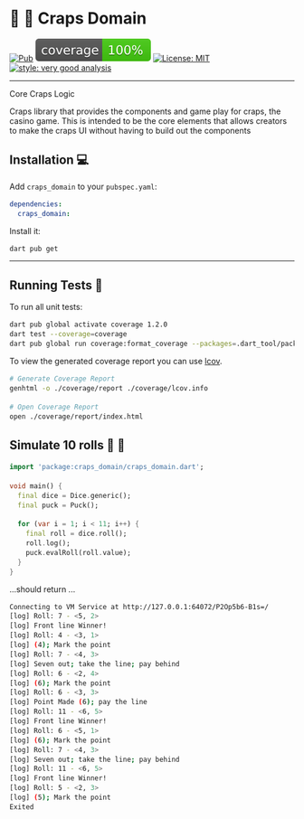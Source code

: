 # 🎲 🎲 Craps Domain

[![Pub](https://img.shields.io/pub/v/craps_domain.svg)](https://pub.dev/packages/craps_domain)
[![coverage](https://raw.githubusercontent.com/Fa-C-Shus/craps_domain/main/coverage_badge.svg)](https://github.com/Fa-C-Shus/craps_domain/actions)
[![License: MIT](https://img.shields.io/badge/license-MIT-purple.svg)](https://opensource.org/licenses/MIT)
[![style: very good analysis][very_good_analysis_badge]][very_good_analysis_link]

---

Core Craps Logic

Craps library that provides the components and game play for craps, the casino game. This is intended to be the core elements that allows creators to make the craps UI without having to build out the components

## Installation 💻

Add `craps_domain` to your `pubspec.yaml`:

```yaml
dependencies:
  craps_domain:
```

Install it:

```sh
dart pub get
```

---

## Running Tests 🧪

To run all unit tests:

```sh
dart pub global activate coverage 1.2.0
dart test --coverage=coverage
dart pub global run coverage:format_coverage --packages=.dart_tool/package_config.json --check-ignore --report-on=lib --lcov -o ./coverage/lcov.info -i ./coverage
```

To view the generated coverage report you can use [lcov](https://github.com/linux-test-project/lcov).

```sh
# Generate Coverage Report
genhtml -o ./coverage/report ./coverage/lcov.info

# Open Coverage Report
open ./coverage/report/index.html
```

## Simulate 10 rolls 🎲 🎲

```dart
import 'package:craps_domain/craps_domain.dart';

void main() {
  final dice = Dice.generic();
  final puck = Puck();

  for (var i = 1; i < 11; i++) {
    final roll = dice.roll();
    roll.log();
    puck.evalRoll(roll.value);
  }
}
```

...should return ...

```sh
Connecting to VM Service at http://127.0.0.1:64072/P2Op5b6-B1s=/
[log] Roll: 7 - <5, 2>
[log] Front line Winner!
[log] Roll: 4 - <3, 1>
[log] (4); Mark the point
[log] Roll: 7 - <4, 3>
[log] Seven out; take the line; pay behind
[log] Roll: 6 - <2, 4>
[log] (6); Mark the point
[log] Roll: 6 - <3, 3>
[log] Point Made (6); pay the line
[log] Roll: 11 - <6, 5>
[log] Front line Winner!
[log] Roll: 6 - <5, 1>
[log] (6); Mark the point
[log] Roll: 7 - <4, 3>
[log] Seven out; take the line; pay behind
[log] Roll: 11 - <6, 5>
[log] Front line Winner!
[log] Roll: 5 - <2, 3>
[log] (5); Mark the point
Exited
```

[dart_install_link]: https://dart.dev/get-dart
[github_actions_link]: https://docs.github.com/en/actions/learn-github-actions
[license_badge]: https://img.shields.io/badge/license-MIT-blue.svg
[license_link]: https://opensource.org/licenses/MIT
[logo_black]: https://raw.githubusercontent.com/VGVentures/very_good_brand/main/styles/README/vgv_logo_black.png#gh-light-mode-only
[logo_white]: https://raw.githubusercontent.com/VGVentures/very_good_brand/main/styles/README/vgv_logo_white.png#gh-dark-mode-only
[mason_link]: https://github.com/felangel/mason
[very_good_analysis_badge]: https://img.shields.io/badge/style-very_good_analysis-B22C89.svg
[very_good_analysis_link]: https://pub.dev/packages/very_good_analysis
[very_good_coverage_link]: https://github.com/marketplace/actions/very-good-coverage
[very_good_ventures_link]: https://verygood.ventures
[very_good_ventures_link_light]: https://verygood.ventures#gh-light-mode-only
[very_good_ventures_link_dark]: https://verygood.ventures#gh-dark-mode-only
[very_good_workflows_link]: https://github.com/VeryGoodOpenSource/very_good_workflows
